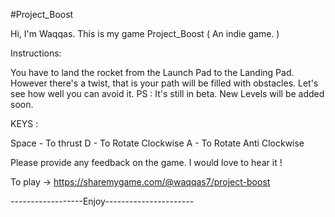 #Project_Boost

Hi, I'm Waqqas. 
This is my game Project_Boost ( An indie game. )

Instructions:

You have to land the rocket from the Launch Pad to the Landing Pad.
However there's a twist,  that is your path will be filled with obstacles. 
Let's see how well you can avoid it.
PS : It's still in beta. New Levels will be added soon.

KEYS :

Space - To thrust
D - To Rotate Clockwise
A - To Rotate Anti Clockwise

Please provide any feedback on the game. I would love to hear it !

To play -> https://sharemygame.com/@waqqas7/project-boost

------------------Enjoy----------------------
